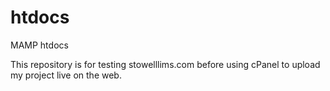 # htdocs
MAMP htdocs

This repository is for testing stowelllims.com before using cPanel to upload my project live on the web.

